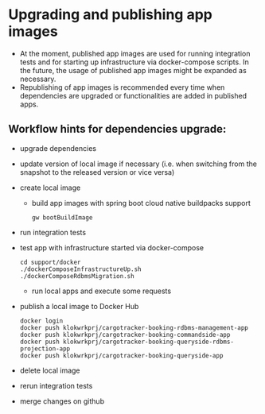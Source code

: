# Upgrading and publishing app images
- At the moment, published app images are used for running integration tests and for starting up infrastructure via docker-compose scripts. In the future, the usage of published app images might
  be expanded as necessary.
- Republishing of app images is recommended every time when dependencies are upgraded or functionalities are added in published apps.

## Workflow hints for dependencies upgrade:
- upgrade dependencies
- update version of local image if necessary (i.e. when switching from the snapshot to the released version or vice versa)
- create local image
    - build app images with spring boot cloud native buildpacks support

          gw bootBuildImage

- run integration tests
- test app with infrastructure started via docker-compose

      cd support/docker
      ./dockerComposeInfrastructureUp.sh
      ./dockerComposeRdbmsMigration.sh

    - run local apps and execute some requests

- publish a local image to Docker Hub

      docker login
      docker push klokwrkprj/cargotracker-booking-rdbms-management-app
      docker push klokwrkprj/cargotracker-booking-commandside-app
      docker push klokwrkprj/cargotracker-booking-queryside-rdbms-projection-app
      docker push klokwrkprj/cargotracker-booking-queryside-app

- delete local image
- rerun integration tests
- merge changes on github
